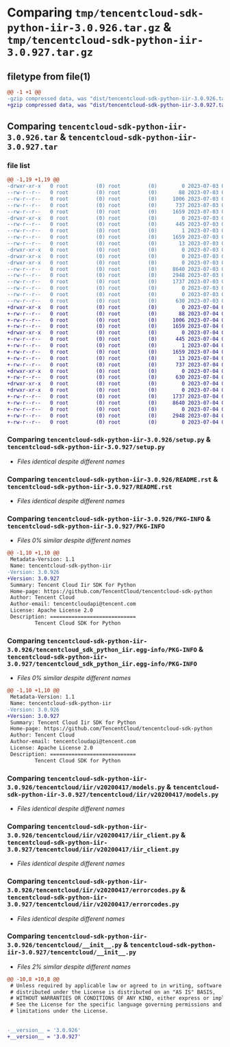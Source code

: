 # Comparing `tmp/tencentcloud-sdk-python-iir-3.0.926.tar.gz` & `tmp/tencentcloud-sdk-python-iir-3.0.927.tar.gz`

## filetype from file(1)

```diff
@@ -1 +1 @@
-gzip compressed data, was "dist/tencentcloud-sdk-python-iir-3.0.926.tar", last modified: Mon Jul  3 00:28:23 2023, max compression
+gzip compressed data, was "dist/tencentcloud-sdk-python-iir-3.0.927.tar", last modified: Tue Jul  4 00:23:41 2023, max compression
```

## Comparing `tencentcloud-sdk-python-iir-3.0.926.tar` & `tencentcloud-sdk-python-iir-3.0.927.tar`

### file list

```diff
@@ -1,19 +1,19 @@
-drwxr-xr-x   0 root         (0) root         (0)        0 2023-07-03 00:28:23.000000 tencentcloud-sdk-python-iir-3.0.926/
--rw-r--r--   0 root         (0) root         (0)       88 2023-07-03 00:28:23.000000 tencentcloud-sdk-python-iir-3.0.926/setup.cfg
--rw-r--r--   0 root         (0) root         (0)     1006 2023-07-03 00:28:23.000000 tencentcloud-sdk-python-iir-3.0.926/setup.py
--rw-r--r--   0 root         (0) root         (0)      737 2023-07-03 00:28:23.000000 tencentcloud-sdk-python-iir-3.0.926/README.rst
--rw-r--r--   0 root         (0) root         (0)     1659 2023-07-03 00:28:23.000000 tencentcloud-sdk-python-iir-3.0.926/PKG-INFO
-drwxr-xr-x   0 root         (0) root         (0)        0 2023-07-03 00:28:23.000000 tencentcloud-sdk-python-iir-3.0.926/tencentcloud_sdk_python_iir.egg-info/
--rw-r--r--   0 root         (0) root         (0)      445 2023-07-03 00:28:23.000000 tencentcloud-sdk-python-iir-3.0.926/tencentcloud_sdk_python_iir.egg-info/SOURCES.txt
--rw-r--r--   0 root         (0) root         (0)        1 2023-07-03 00:28:23.000000 tencentcloud-sdk-python-iir-3.0.926/tencentcloud_sdk_python_iir.egg-info/dependency_links.txt
--rw-r--r--   0 root         (0) root         (0)     1659 2023-07-03 00:28:23.000000 tencentcloud-sdk-python-iir-3.0.926/tencentcloud_sdk_python_iir.egg-info/PKG-INFO
--rw-r--r--   0 root         (0) root         (0)       13 2023-07-03 00:28:23.000000 tencentcloud-sdk-python-iir-3.0.926/tencentcloud_sdk_python_iir.egg-info/top_level.txt
-drwxr-xr-x   0 root         (0) root         (0)        0 2023-07-03 00:28:23.000000 tencentcloud-sdk-python-iir-3.0.926/tencentcloud/
-drwxr-xr-x   0 root         (0) root         (0)        0 2023-07-03 00:28:23.000000 tencentcloud-sdk-python-iir-3.0.926/tencentcloud/iir/
-drwxr-xr-x   0 root         (0) root         (0)        0 2023-07-03 00:28:23.000000 tencentcloud-sdk-python-iir-3.0.926/tencentcloud/iir/v20200417/
--rw-r--r--   0 root         (0) root         (0)     8640 2023-07-03 00:28:23.000000 tencentcloud-sdk-python-iir-3.0.926/tencentcloud/iir/v20200417/models.py
--rw-r--r--   0 root         (0) root         (0)     2948 2023-07-03 00:28:23.000000 tencentcloud-sdk-python-iir-3.0.926/tencentcloud/iir/v20200417/iir_client.py
--rw-r--r--   0 root         (0) root         (0)     1737 2023-07-03 00:28:23.000000 tencentcloud-sdk-python-iir-3.0.926/tencentcloud/iir/v20200417/errorcodes.py
--rw-r--r--   0 root         (0) root         (0)        0 2023-07-03 00:28:23.000000 tencentcloud-sdk-python-iir-3.0.926/tencentcloud/iir/v20200417/__init__.py
--rw-r--r--   0 root         (0) root         (0)        0 2023-07-03 00:28:23.000000 tencentcloud-sdk-python-iir-3.0.926/tencentcloud/iir/__init__.py
--rw-r--r--   0 root         (0) root         (0)      630 2023-07-03 00:28:23.000000 tencentcloud-sdk-python-iir-3.0.926/tencentcloud/__init__.py
+drwxr-xr-x   0 root         (0) root         (0)        0 2023-07-04 00:23:41.000000 tencentcloud-sdk-python-iir-3.0.927/
+-rw-r--r--   0 root         (0) root         (0)       88 2023-07-04 00:23:41.000000 tencentcloud-sdk-python-iir-3.0.927/setup.cfg
+-rw-r--r--   0 root         (0) root         (0)     1006 2023-07-04 00:23:41.000000 tencentcloud-sdk-python-iir-3.0.927/setup.py
+-rw-r--r--   0 root         (0) root         (0)     1659 2023-07-04 00:23:41.000000 tencentcloud-sdk-python-iir-3.0.927/PKG-INFO
+drwxr-xr-x   0 root         (0) root         (0)        0 2023-07-04 00:23:41.000000 tencentcloud-sdk-python-iir-3.0.927/tencentcloud_sdk_python_iir.egg-info/
+-rw-r--r--   0 root         (0) root         (0)      445 2023-07-04 00:23:41.000000 tencentcloud-sdk-python-iir-3.0.927/tencentcloud_sdk_python_iir.egg-info/SOURCES.txt
+-rw-r--r--   0 root         (0) root         (0)        1 2023-07-04 00:23:41.000000 tencentcloud-sdk-python-iir-3.0.927/tencentcloud_sdk_python_iir.egg-info/dependency_links.txt
+-rw-r--r--   0 root         (0) root         (0)     1659 2023-07-04 00:23:41.000000 tencentcloud-sdk-python-iir-3.0.927/tencentcloud_sdk_python_iir.egg-info/PKG-INFO
+-rw-r--r--   0 root         (0) root         (0)       13 2023-07-04 00:23:41.000000 tencentcloud-sdk-python-iir-3.0.927/tencentcloud_sdk_python_iir.egg-info/top_level.txt
+-rw-r--r--   0 root         (0) root         (0)      737 2023-07-04 00:23:41.000000 tencentcloud-sdk-python-iir-3.0.927/README.rst
+drwxr-xr-x   0 root         (0) root         (0)        0 2023-07-04 00:23:41.000000 tencentcloud-sdk-python-iir-3.0.927/tencentcloud/
+-rw-r--r--   0 root         (0) root         (0)      630 2023-07-04 00:23:41.000000 tencentcloud-sdk-python-iir-3.0.927/tencentcloud/__init__.py
+drwxr-xr-x   0 root         (0) root         (0)        0 2023-07-04 00:23:41.000000 tencentcloud-sdk-python-iir-3.0.927/tencentcloud/iir/
+drwxr-xr-x   0 root         (0) root         (0)        0 2023-07-04 00:23:41.000000 tencentcloud-sdk-python-iir-3.0.927/tencentcloud/iir/v20200417/
+-rw-r--r--   0 root         (0) root         (0)     1737 2023-07-04 00:23:41.000000 tencentcloud-sdk-python-iir-3.0.927/tencentcloud/iir/v20200417/errorcodes.py
+-rw-r--r--   0 root         (0) root         (0)     8640 2023-07-04 00:23:41.000000 tencentcloud-sdk-python-iir-3.0.927/tencentcloud/iir/v20200417/models.py
+-rw-r--r--   0 root         (0) root         (0)        0 2023-07-04 00:23:41.000000 tencentcloud-sdk-python-iir-3.0.927/tencentcloud/iir/v20200417/__init__.py
+-rw-r--r--   0 root         (0) root         (0)     2948 2023-07-04 00:23:41.000000 tencentcloud-sdk-python-iir-3.0.927/tencentcloud/iir/v20200417/iir_client.py
+-rw-r--r--   0 root         (0) root         (0)        0 2023-07-04 00:23:41.000000 tencentcloud-sdk-python-iir-3.0.927/tencentcloud/iir/__init__.py
```

### Comparing `tencentcloud-sdk-python-iir-3.0.926/setup.py` & `tencentcloud-sdk-python-iir-3.0.927/setup.py`

 * *Files identical despite different names*

### Comparing `tencentcloud-sdk-python-iir-3.0.926/README.rst` & `tencentcloud-sdk-python-iir-3.0.927/README.rst`

 * *Files identical despite different names*

### Comparing `tencentcloud-sdk-python-iir-3.0.926/PKG-INFO` & `tencentcloud-sdk-python-iir-3.0.927/PKG-INFO`

 * *Files 0% similar despite different names*

```diff
@@ -1,10 +1,10 @@
 Metadata-Version: 1.1
 Name: tencentcloud-sdk-python-iir
-Version: 3.0.926
+Version: 3.0.927
 Summary: Tencent Cloud Iir SDK for Python
 Home-page: https://github.com/TencentCloud/tencentcloud-sdk-python
 Author: Tencent Cloud
 Author-email: tencentcloudapi@tencent.com
 License: Apache License 2.0
 Description: ============================
         Tencent Cloud SDK for Python
```

### Comparing `tencentcloud-sdk-python-iir-3.0.926/tencentcloud_sdk_python_iir.egg-info/PKG-INFO` & `tencentcloud-sdk-python-iir-3.0.927/tencentcloud_sdk_python_iir.egg-info/PKG-INFO`

 * *Files 0% similar despite different names*

```diff
@@ -1,10 +1,10 @@
 Metadata-Version: 1.1
 Name: tencentcloud-sdk-python-iir
-Version: 3.0.926
+Version: 3.0.927
 Summary: Tencent Cloud Iir SDK for Python
 Home-page: https://github.com/TencentCloud/tencentcloud-sdk-python
 Author: Tencent Cloud
 Author-email: tencentcloudapi@tencent.com
 License: Apache License 2.0
 Description: ============================
         Tencent Cloud SDK for Python
```

### Comparing `tencentcloud-sdk-python-iir-3.0.926/tencentcloud/iir/v20200417/models.py` & `tencentcloud-sdk-python-iir-3.0.927/tencentcloud/iir/v20200417/models.py`

 * *Files identical despite different names*

### Comparing `tencentcloud-sdk-python-iir-3.0.926/tencentcloud/iir/v20200417/iir_client.py` & `tencentcloud-sdk-python-iir-3.0.927/tencentcloud/iir/v20200417/iir_client.py`

 * *Files identical despite different names*

### Comparing `tencentcloud-sdk-python-iir-3.0.926/tencentcloud/iir/v20200417/errorcodes.py` & `tencentcloud-sdk-python-iir-3.0.927/tencentcloud/iir/v20200417/errorcodes.py`

 * *Files identical despite different names*

### Comparing `tencentcloud-sdk-python-iir-3.0.926/tencentcloud/__init__.py` & `tencentcloud-sdk-python-iir-3.0.927/tencentcloud/__init__.py`

 * *Files 2% similar despite different names*

```diff
@@ -10,8 +10,8 @@
 # Unless required by applicable law or agreed to in writing, software
 # distributed under the License is distributed on an "AS IS" BASIS,
 # WITHOUT WARRANTIES OR CONDITIONS OF ANY KIND, either express or implied.
 # See the License for the specific language governing permissions and
 # limitations under the License.
 
 
-__version__ = '3.0.926'
+__version__ = '3.0.927'
```

